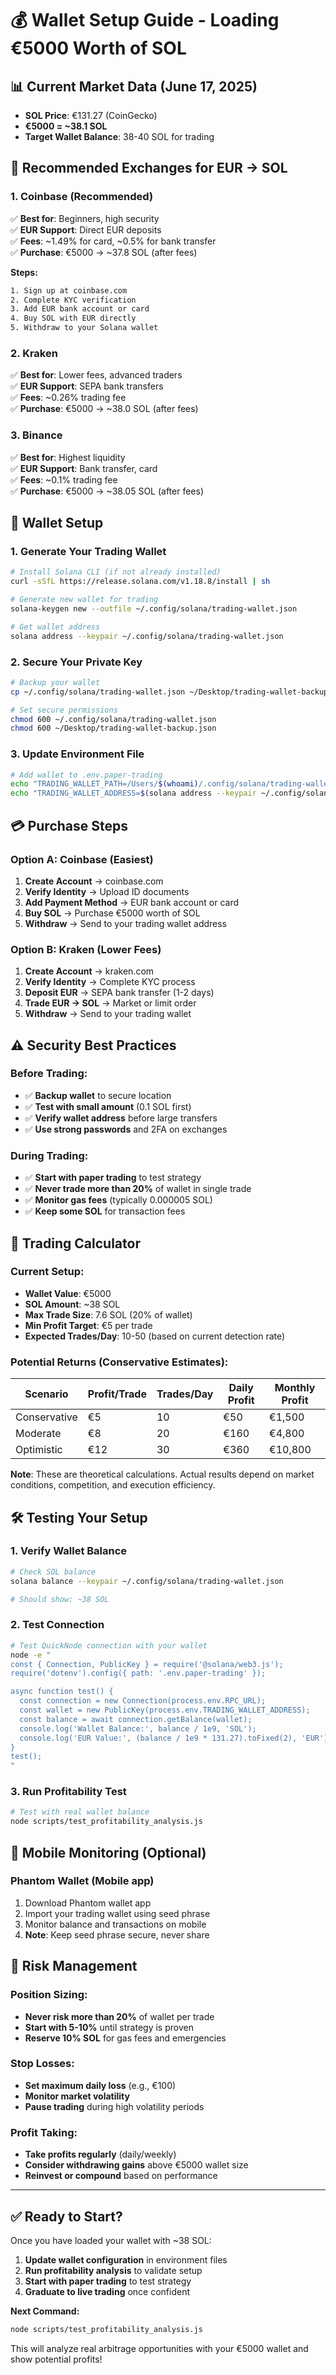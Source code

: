 # 💰 Wallet Setup Guide - Loading €5000 Worth of SOL

## 📊 **Current Market Data** (June 17, 2025)
- **SOL Price**: €131.27 (CoinGecko)
- **€5000 = ~38.1 SOL**
- **Target Wallet Balance**: 38-40 SOL for trading

## 🏦 **Recommended Exchanges for EUR → SOL**

### **1. Coinbase (Recommended)**
✅ **Best for**: Beginners, high security  
✅ **EUR Support**: Direct EUR deposits  
✅ **Fees**: ~1.49% for card, ~0.5% for bank transfer  
✅ **Purchase**: €5000 → ~37.8 SOL (after fees)

**Steps:**
```bash
1. Sign up at coinbase.com
2. Complete KYC verification
3. Add EUR bank account or card
4. Buy SOL with EUR directly
5. Withdraw to your Solana wallet
```

### **2. Kraken**
✅ **Best for**: Lower fees, advanced traders  
✅ **EUR Support**: SEPA bank transfers  
✅ **Fees**: ~0.26% trading fee  
✅ **Purchase**: €5000 → ~38.0 SOL (after fees)

### **3. Binance**
✅ **Best for**: Highest liquidity  
✅ **EUR Support**: Bank transfer, card  
✅ **Fees**: ~0.1% trading fee  
✅ **Purchase**: €5000 → ~38.05 SOL (after fees)

## 🔐 **Wallet Setup**

### **1. Generate Your Trading Wallet**
```bash
# Install Solana CLI (if not already installed)
curl -sSfL https://release.solana.com/v1.18.8/install | sh

# Generate new wallet for trading
solana-keygen new --outfile ~/.config/solana/trading-wallet.json

# Get wallet address
solana address --keypair ~/.config/solana/trading-wallet.json
```

### **2. Secure Your Private Key**
```bash
# Backup your wallet
cp ~/.config/solana/trading-wallet.json ~/Desktop/trading-wallet-backup.json

# Set secure permissions
chmod 600 ~/.config/solana/trading-wallet.json
chmod 600 ~/Desktop/trading-wallet-backup.json
```

### **3. Update Environment File**
```bash
# Add wallet to .env.paper-trading
echo "TRADING_WALLET_PATH=/Users/$(whoami)/.config/solana/trading-wallet.json" >> .env.paper-trading
echo "TRADING_WALLET_ADDRESS=$(solana address --keypair ~/.config/solana/trading-wallet.json)" >> .env.paper-trading
```

## 💳 **Purchase Steps**

### **Option A: Coinbase (Easiest)**
1. **Create Account** → coinbase.com
2. **Verify Identity** → Upload ID documents
3. **Add Payment Method** → EUR bank account or card
4. **Buy SOL** → Purchase €5000 worth of SOL
5. **Withdraw** → Send to your trading wallet address

### **Option B: Kraken (Lower Fees)**
1. **Create Account** → kraken.com
2. **Verify Identity** → Complete KYC process
3. **Deposit EUR** → SEPA bank transfer (1-2 days)
4. **Trade EUR → SOL** → Market or limit order
5. **Withdraw** → Send to your trading wallet

## ⚠️ **Security Best Practices**

### **Before Trading:**
- ✅ **Backup wallet** to secure location
- ✅ **Test with small amount** (0.1 SOL first)
- ✅ **Verify wallet address** before large transfers
- ✅ **Use strong passwords** and 2FA on exchanges

### **During Trading:**
- ✅ **Start with paper trading** to test strategy
- ✅ **Never trade more than 20%** of wallet in single trade
- ✅ **Monitor gas fees** (typically 0.000005 SOL)
- ✅ **Keep some SOL** for transaction fees

## 🧮 **Trading Calculator**

### **Current Setup:**
- **Wallet Value**: €5000
- **SOL Amount**: ~38 SOL
- **Max Trade Size**: 7.6 SOL (20% of wallet)
- **Min Profit Target**: €5 per trade
- **Expected Trades/Day**: 10-50 (based on current detection rate)

### **Potential Returns (Conservative Estimates):**
| Scenario | Profit/Trade | Trades/Day | Daily Profit | Monthly Profit |
|----------|--------------|------------|--------------|----------------|
| Conservative | €5 | 10 | €50 | €1,500 |
| Moderate | €8 | 20 | €160 | €4,800 |
| Optimistic | €12 | 30 | €360 | €10,800 |

**Note**: These are theoretical calculations. Actual results depend on market conditions, competition, and execution efficiency.

## 🛠 **Testing Your Setup**

### **1. Verify Wallet Balance**
```bash
# Check SOL balance
solana balance --keypair ~/.config/solana/trading-wallet.json

# Should show: ~38 SOL
```

### **2. Test Connection**
```bash
# Test QuickNode connection with your wallet
node -e "
const { Connection, PublicKey } = require('@solana/web3.js');
require('dotenv').config({ path: '.env.paper-trading' });

async function test() {
  const connection = new Connection(process.env.RPC_URL);
  const wallet = new PublicKey(process.env.TRADING_WALLET_ADDRESS);
  const balance = await connection.getBalance(wallet);
  console.log('Wallet Balance:', balance / 1e9, 'SOL');
  console.log('EUR Value:', (balance / 1e9 * 131.27).toFixed(2), 'EUR');
}
test();
"
```

### **3. Run Profitability Test**
```bash
# Test with real wallet balance
node scripts/test_profitability_analysis.js
```

## 📱 **Mobile Monitoring (Optional)**

### **Phantom Wallet** (Mobile app)
1. Download Phantom wallet app
2. Import your trading wallet using seed phrase
3. Monitor balance and transactions on mobile
4. **Note**: Keep seed phrase secure, never share

## 🚨 **Risk Management**

### **Position Sizing:**
- **Never risk more than 20%** of wallet per trade
- **Start with 5-10%** until strategy is proven
- **Reserve 10% SOL** for gas fees and emergencies

### **Stop Losses:**
- **Set maximum daily loss** (e.g., €100)
- **Monitor market volatility** 
- **Pause trading** during high volatility periods

### **Profit Taking:**
- **Take profits regularly** (daily/weekly)
- **Consider withdrawing gains** above €5000 wallet size
- **Reinvest or compound** based on performance

---

## ✅ **Ready to Start?**

Once you have loaded your wallet with ~38 SOL:

1. **Update wallet configuration** in environment files
2. **Run profitability analysis** to validate setup
3. **Start with paper trading** to test strategy
4. **Graduate to live trading** once confident

**Next Command:**
```bash
node scripts/test_profitability_analysis.js
```

This will analyze real arbitrage opportunities with your €5000 wallet and show potential profits!
